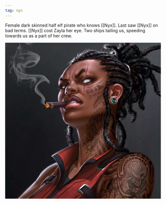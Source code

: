 ```yaml
---
tag: npc
---
```


Female dark skinned half elf pirate who knows [[Nyx]]. Last saw [[Nyx]] on bad terms. [[Nyx]] cost Zayla her eye. Two ships tailing us, speeding towards us as a part of her crew.

<img src="/assets/IMG_8608.png"/>